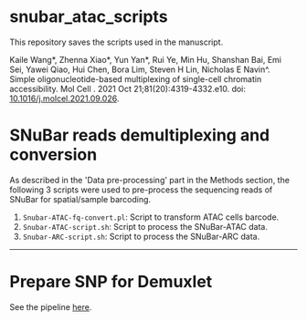 # snubar_atac_scripts

This repository saves the scripts used in the manuscript. 

Kaile Wang*, Zhenna Xiao*, Yun Yan*, Rui Ye, Min Hu, Shanshan Bai, Emi Sei, Yawei Qiao, Hui Chen, Bora Lim, Steven H Lin, Nicholas E Navin^. Simple oligonucleotide-based multiplexing of single-cell chromatin accessibility. Mol Cell . 2021 Oct 21;81(20):4319-4332.e10. doi: [10.1016/j.molcel.2021.09.026](https://doi.org/10.1016/j.molcel.2021.09.026).



# SNuBar reads demultiplexing and conversion

As described in the 'Data pre-processing' part in the Methods section, the following 3 scripts were used to pre-process the sequencing reads of SNuBar for spatial/sample barcoding.

1. `Snubar-ATAC-fq-convert.pl`: Script to transform ATAC cells barcode.
2. `Snubar-ATAC-script.sh`: Script to process the SNuBar-ATAC data.
2. `Snubar-ARC-script.sh`: Script to process the SNuBar-ARC data.

---

# Prepare SNP for Demuxlet

See the pipeline [here](https://github.com/Puriney/prepare_demuxlet_snp/tree/2d89c3cefe63e2604b2992fab9933dab2e2ad0b7).
